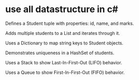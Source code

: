 # use all datastructure in c# 

Defines a Student tuple with properties: id, name, and marks.

Adds multiple students to a List and iterates through it.

Uses a Dictionary to map string keys to Student objects.

Demonstrates uniqueness in a HashSet of students.

Uses a Stack to show Last-In-First-Out (LIFO) behavior.

Uses a Queue to show First-In-First-Out (FIFO) behavior.



